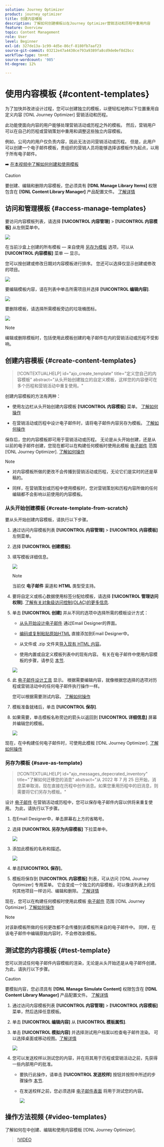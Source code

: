 ```yaml
---
solution: Journey Optimizer
product: journey optimizer
title: 创建内容模板
description: 了解如何创建模板以在Journey Optimizer营销活动和历程中重用内容
feature: Overview
topic: Content Management
role: User
level: Beginner
exl-id: 327de13a-1c99-4d5e-86cf-8180fb7aaf23
source-git-commit: 03212e47a4430ce793a9389fa8cd9de0ef8d2bcc
workflow-type: tm+mt
source-wordcount: '985'
ht-degree: 12%

---
```


# 使用内容模板 {#content-templates}

为了加快并改进设计过程，您可以创建独立的模板，以便轻松地跨以下位置重用自定义内容 [!DNL Journey Optimizer] 营销活动和历程。

此功能使面向内容的用户能够处理营销活动或历程之外的模板。 然后，营销用户可以在自己的历程或营销策划中重用和调整这些独立内容模板。

例如，公司内的用户仅负责内容，因此无法访问营销活动或历程。 但是，此用户可以创建一个电子邮件模板，贵组织的营销人员将能够选择该模板作为起点，以用于所有电子邮件。

➡️ [在本视频中了解如何创建和使用模板](#video-templates)

>[!CAUTION]
>
>要创建、编辑和删除内容模板，您必须具有 **[!DNL Manage Library Items]** 权限包含在 **[!DNL Content Library Manager]** 产品配置文件。 [了解详情](../administration/ootb-product-profiles.md#content-library-manager)

## 访问和管理模板 {#access-manage-templates}

要访问内容模板列表，请选择 **[!UICONTROL 内容管理]** > **[!UICONTROL 内容模板]** 从左侧菜单中。

![](assets/content-template-list.png)

在当前沙盒上创建的所有模板 — 来自使用 [另存为模板](#save-as-template) 选项，可以从 **[!UICONTROL 内容模板]** 菜单 — 显示。

您可以按创建或修改日期对内容模板进行排序。 您还可以选择仅显示创建或修改的项目。

![](assets/content-template-list-filters.png)

要编辑模板内容，请在列表中单击所需项目并选择 **[!UICONTROL 编辑内容]**.

![](assets/content-template-list-edit.png)

要删除模板，请选择所需模板旁边的垃圾桶图标。

![](assets/content-template-list-delete.png)

>[!NOTE]
>
>编辑或删除模板时，包括使用此模板创建的电子邮件在内的营销活动或历程不受影响。

## 创建内容模板 {#create-content-templates}

>[!CONTEXTUALHELP]
>id="ajo_create_template"
>title="定义您自己的内容模板"
>abstract="从头开始创建独立的自定义模板，这样您的内容便可在多个历程和营销活动中重复使用。"

创建内容模板的方法有两种：

* 使用左边栏从头开始创建内容模板 **[!UICONTROL 内容模板]** 菜单。 [了解如何操作](#create-template-from-scratch)

* 在营销活动或历程中设计电子邮件时，请将电子邮件内容另存为模板。 [了解如何操作](#save-as-template)

保存后，您的内容模板即可用于营销活动或历程。 无论是从头开始创建，还是从以前的电子邮件创建，您现在都可以在构建任何模板时使用此模板 [电子邮件](get-started-email-design.md) 范围 [!DNL Journey Optimizer]. [了解如何操作](email-templates.md)

>[!NOTE]
>
>* 对内容模板所做的更改不会传播到营销活动或历程，无论它们是实时的还是草稿的。
>
>* 同样，在营销策划或历程中使用模板时，您对营销策划和历程内容所做的任何编辑都不会影响以前使用的内容模板。


### 从头开始创建模板 {#create-template-from-scratch}

要从头开始创建内容模板，请执行以下步骤。

1. 通过访问内容模板列表 **[!UICONTROL 内容管理]** > **[!UICONTROL 内容模板]** 左侧菜单。

1. 选择 **[!UICONTROL 创建模板]**.

1. 填写模板详细信息。

   ![](assets/content-template-details.png)

   >[!NOTE]
   >
   >当前仅 **电子邮件** 渠道和 **HTML** 类型受支持。

1. 要将自定义或核心数据使用标签分配给模板，请选择 **[!UICONTROL 管理访问权限]**. [了解有关对象级访问控制(OLAC)的更多信息](../administration/object-based-access.md).

1. 单击 **[!UICONTROL 创建]** 并从不同的选项中选择所需的模板设计方式：

   * [从头开始设计电子邮件](content-from-scratch.md) 通过Email Designer的界面。

   * [编码或复制粘贴原始HTML](code-content.md) 直接添加到Email Designer中。

   * 从文件或 .zip 文件夹[导入现有 HTML 内容](existing-content.md)。

   * 使用内置或自定义模板列表中的现有内容。 有关在电子邮件中使用内容模板的步骤，请参见 [本节](email-templates.md).

   ![](assets/content-template-design.png)

1. 此 [电子邮件设计工具](get-started-email-design.md) 显示。 根据需要编辑内容，就像根据您选择的选项对历程或营销活动中的任何电子邮件执行操作一样。

   您可以根据需要测试内容。 [了解如何操作](#test-template)

1. 模板准备就绪后，单击 **[!UICONTROL 保存]**.

1. 如果需要，单击模板名称旁边的箭头以返回到 **[!UICONTROL 详细信息]** 屏幕并编辑您的模板。

   ![](assets/content-template-designer-back.png)

现在，在中构建任何电子邮件时，可使用此模板 [!DNL Journey Optimizer]. [了解如何操作](email-templates.md)

### 另存为模板 {#save-as-template}

>[!CONTEXTUALHELP]
>id="ajo_messages_depecrated_inventory"
>title="了解如何迁移您的消息"
>abstract="从 2022 年 7 月 25 日开始，消息菜单取消，现在直接在历程中创作消息。如果您重用历程中的旧消息，则需要将它们另存为模板。"

设计 [电子邮件](get-started-email-design.md) 在营销活动或历程中，您可以保存电子邮件内容以供将来重复使用。 为此，请执行以下步骤。

1. 在Email Designer中，单击屏幕右上方的省略号。

1. 选择 **[!UICONTROL 另存为内容模板]** 下拉菜单中。

   ![](assets/email_designer-save-template.png)

1. 添加此模板的名称和描述。

   ![](assets/email_designer-template-name.png)

1. 单击&#x200B;**[!UICONTROL 保存]**。

1. 模板将保存到 **[!UICONTROL 内容模板]** 列表，可从访问 [!DNL Journey Optimizer] 专用菜单。 它会变成一个独立的内容模板，可以像该列表上的任何其他项目一样访问、编辑和删除。 [了解详情](#access-manage-templates)

现在，您可以在构建任何模板时使用此模板 [电子邮件](get-started-email-design.md) 范围 [!DNL Journey Optimizer]. [了解如何操作](email-templates.md)

>[!NOTE]
>
>对该新模板所做的任何更改都不会传播到该模板所来自的电子邮件中。 同样，在该电子邮件中编辑原始内容时，不会修改新模板。

## 测试您的内容模板 {#test-template}

您可以测试任何电子邮件内容模板的渲染，无论是从头开始还是从电子邮件创建。 为此，请执行以下步骤。

>[!CAUTION]
>
>要模拟内容，您必须具有 **[!DNL Manage Simulate Content]** 权限包含在 **[!DNL Content Library Manager]** 产品配置文件。 [了解详情](../administration/ootb-product-profiles.md#content-library-manager)

1. 通过访问内容模板列表 **[!UICONTROL 内容管理]** > **[!UICONTROL 内容模板]** 菜单，然后选择任意模板。

1. 单击 **[!UICONTROL 编辑内容]** 从 **[!UICONTROL 模板属性]**.

1. 单击 **[!UICONTROL 模拟内容]** 并选择测试用户档案以检查电子邮件渲染。 可以选择桌面或移动视图。[了解详情](preview.md)

   ![](assets/content-template-stimulate.png)

1. 您可以发送校样以测试您的内容，并在将其用于历程或营销活动之前，先获得一些内部用户的批准。

   * 要执行此操作，请单击 **[!UICONTROL 发送校样]** 按钮并按照中所述的步骤操作 [本节](preview.md#send-proofs).

   * 在发送校样之前，您必须选择 [电子邮件表面](../configuration/channel-surfaces.md) 将用于测试您的内容。

      ![](assets/content-template-stimulate-proof-surface.png)

## 操作方法视频 {#video-templates}

了解如何在中创建、编辑和使用内容模板 [!DNL Journey Optimizer].

>[!VIDEO](https://video.tv.adobe.com/v/3413743/?quality=12)

